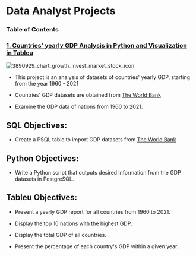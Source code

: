 # Data Analyst Projects
### Table of Contents

### [1. Countries' yearly GDP Analysis in Python and Visualization in Tableu ](https://github.com/John-Rivero/Data-Analyst-Portfolio/tree/main/Coutries'%20Yearly%20GDP%201960-2021)
![3890929_chart_growth_invest_market_stock_icon](https://user-images.githubusercontent.com/81208412/215166455-345259af-2eb7-4eb7-9f34-ff630497fef8.png)
- This project is an analysis of datasets of countries' yearly GDP, starting from the year 1960 - 2021

- Countries' GDP datasets are obtained from [The World Bank](https://data.worldbank.org/indicator/NY.GDP.MKTP.CD)
- Examine the GDP data of nations from 1960 to 2021.

## SQL Objectives:

- Create a PSQL table to import GDP datasets from [The World Bank](https://data.worldbank.org/indicator/NY.GDP.MKTP.CD)

## Python Objectives:

- Write a Python script that outputs desired information from the GDP datasets in PostgreSQL.
        
## Tableu Objectives:
        
- Present a yearly GDP report for all countries from 1960 to 2021.
        
- Display the top 10 nations with the highest GDP.
            
- Display the total GDP of all countries.
        
- Present the percentage of each country's GDP within a given year.
